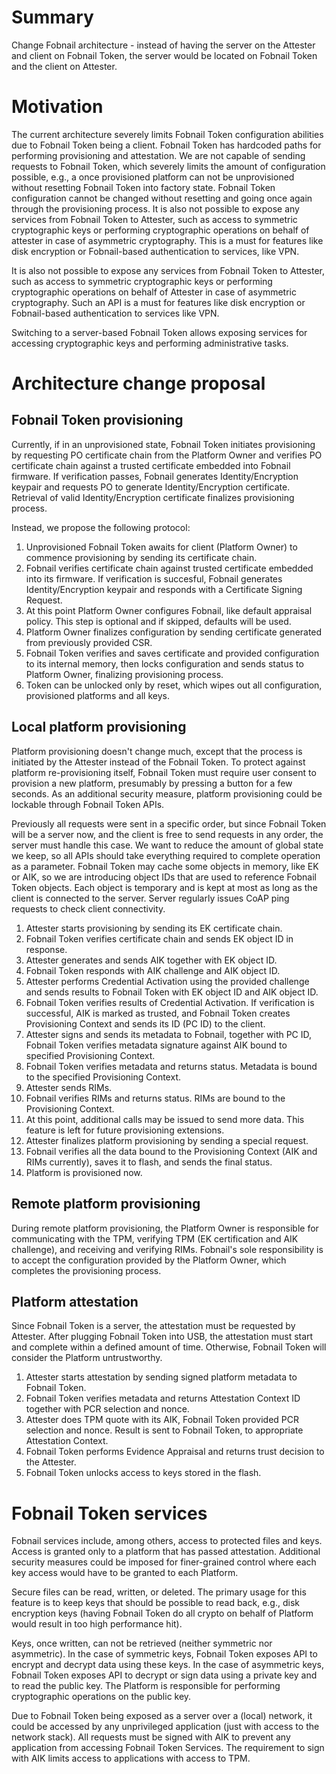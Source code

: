 # Summary

Change Fobnail architecture - instead of having the server on the Attester and
client on Fobnail Token, the server would be located on Fobnail Token and the
client on Attester.

# Motivation

The current architecture severely limits Fobnail Token configuration abilities
due to Fobnail Token being a client. Fobnail Token has hardcoded paths for
performing provisioning and attestation. We are not capable of sending requests
to Fobnail Token, which severely limits the amount of configuration possible,
e.g., a once provisioned platform can not be unprovisioned without resetting
Fobnail Token into factory state. Fobnail Token configuration cannot be changed
without resetting and going once again through the provisioning process. It is
also not possible to expose any services from Fobnail Token to Attester, such as
access to symmetric cryptographic keys or performing cryptographic operations on
behalf of attester in case of asymmetric cryptography. This is a must for
features like disk encryption or Fobnail-based authentication to services, like
VPN.

It is also not possible to expose any services from Fobnail Token to Attester,
such as access to symmetric cryptographic keys or performing cryptographic
operations on behalf of Attester in case of asymmetric cryptography. Such an API
is a must for features like disk encryption or Fobnail-based authentication to
services like VPN.

Switching to a server-based Fobnail Token allows exposing services for
accessing cryptographic keys and performing administrative tasks.

# Architecture change proposal

## Fobnail Token provisioning

Currently, if in an unprovisioned state, Fobnail Token initiates provisioning by
requesting PO certificate chain from the Platform Owner and verifies PO
certificate chain against a trusted certificate embedded into Fobnail firmware.
If verification passes, Fobnail generates Identity/Encryption keypair and
requests PO to generate Identity/Encryption certificate. Retrieval of valid
Identity/Encryption certificate finalizes provisioning process.

Instead, we propose the following protocol:
1. Unprovisioned Fobnail Token awaits for client (Platform Owner) to commence
   provisioning by sending its certificate chain.
2. Fobnail verifies certificate chain against trusted certificate embedded into
   its firmware. If verification is succesful, Fobnail generates
   Identity/Encryption keypair and responds with a Certificate Signing Request.
3. At this point Platform Owner configures Fobnail, like default appraisal
   policy. This step is optional and if skipped, defaults will be used.
4. Platform Owner finalizes configuration by sending certificate generated from
   previously provided CSR.
5. Fobnail Token verifies and saves certificate and provided configuration to
   its internal memory, then locks configuration and sends status to Platform
   Owner, finalizing provisioning process.
6. Token can be unlocked only by reset, which wipes out all configuration,
   provisioned platforms and all keys.

## Local platform provisioning

Platform provisioning doesn't change much, except that the process is initiated
by the Attester instead of the Fobnail Token. To protect against platform
re-provisioning itself, Fobnail Token must require user consent to provision a
new platform, presumably by pressing a button for a few seconds. As an
additional security measure, platform provisioning could be lockable through
Fobnail Token APIs.

Previously all requests were sent in a specific order, but since Fobnail Token
will be a server now, and the client is free to send requests in any order, the
server must handle this case. We want to reduce the amount of global state we
keep, so all APIs should take everything required to complete operation as a
parameter. Fobnail Token may cache some objects in memory, like EK or AIK, so we
are introducing object IDs that are used to reference Fobnail Token objects.
Each object is temporary and is kept at most as long as the client is connected
to the server. Server regularly issues CoAP ping requests to check client
connectivity.

1. Attester starts provisioning by sending its EK certificate chain.
2. Fobnail Token verifies certificate chain and sends EK object ID in response.
3. Attester generates and sends AIK together with EK object ID.
4. Fobnail Token responds with AIK challenge and AIK object ID.
5. Attester performs Credential Activation using the provided challenge and
   sends results to Fobnail Token with EK object ID and AIK object ID.
6. Fobnail Token verifies results of Credential Activation. If verification is
   successful, AIK is marked as trusted, and Fobnail Token creates Provisioning
   Context and sends its ID (PC ID) to the client.
7. Attester signs and sends its metadata to Fobnail, together with PC ID,
   Fobnail Token verifies metadata signature against AIK bound to specified
   Provisioning Context.
8. Fobnail Token verifies metadata and returns status. Metadata is bound to the
   specified Provisioning Context.
9. Attester sends RIMs.
10. Fobnail verifies RIMs and returns status. RIMs are bound to the Provisioning
    Context.
11. At this point, additional calls may be issued to send more data. This
    feature is left for future provisioning extensions.
12. Attester finalizes platform provisioning by sending a special request.
13. Fobnail verifies all the data bound to the Provisioning Context (AIK and
    RIMs currently), saves it to flash, and sends the final status.
14. Platform is provisioned now.

## Remote platform provisioning

During remote platform provisioning, the Platform Owner is responsible for
communicating with the TPM, verifying TPM (EK certification and AIK challenge),
and receiving and verifying RIMs. Fobnail's sole responsibility is to accept the
configuration provided by the Platform Owner, which completes the provisioning
process.

## Platform attestation

Since Fobnail Token is a server, the attestation must be requested by Attester.
After plugging Fobnail Token into USB, the attestation must start and complete
within a defined amount of time. Otherwise, Fobnail Token will consider the
Platform untrustworthy.

1. Attester starts attestation by sending signed platform metadata to Fobnail
   Token.
2. Fobnail Token verifies metadata and returns Attestation Context ID together
   with PCR selection and nonce.
3. Attester does TPM quote with its AIK, Fobnail Token provided PCR selection
   and nonce. Result is sent to Fobnail Token, to appropriate Attestation
   Context.
4. Fobnail Token performs Evidence Appraisal and returns trust decision to the
   Attester.
5. Fobnail Token unlocks access to keys stored in the flash.

# Fobnail Token services

Fobnail services include, among others, access to protected files and keys.
Access is granted only to a platform that has passed attestation. Additional
security measures could be imposed for finer-grained control where each key
access would have to be granted to each Platform.

Secure files can be read, written, or deleted. The primary usage for this
feature is to keep keys that should be possible to read back, e.g., disk
encryption keys (having Fobnail Token do all crypto on behalf of Platform would
result in too high performance hit).

Keys, once written, can not be retrieved (neither symmetric nor asymmetric). In
the case of symmetric keys, Fobnail Token exposes API to encrypt and decrypt
data using these keys. In the case of asymmetric keys, Fobnail Token exposes API
to decrypt or sign data using a private key and to read the public key. The
Platform is responsible for performing cryptographic operations on the public
key.

Due to Fobnail Token being exposed as a server over a (local) network, it could
be accessed by any unprivileged application (just with access to the network
stack). All requests must be signed with AIK to prevent any application from
accessing Fobnail Token Services. The requirement to sign with AIK limits access
to applications with access to TPM.
